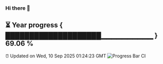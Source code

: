 ### Hi there 👋
⏳ Year progress { ████████████████████▁▁▁▁▁▁▁▁▁▁ } 69.06 %
---
⏰ Updated on Wed, 10 Sep 2025 01:24:23 GMT
![Progress Bar CI](https://github.com/liununu/liununu/workflows/Progress%20Bar%20CI/badge.svg)
